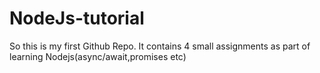 # NodeJs-tutorial

So this is my first Github Repo.
It contains 4 small assignments as part of learning Nodejs(async/await,promises etc)
